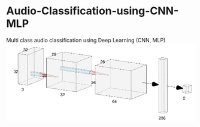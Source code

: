 # Audio-Classification-using-CNN-MLP
Multi class audio classification using Deep Learning (CNN, MLP)
![alt text](https://raw.githubusercontent.com/vishalshar/Audio-Classification-using-CNN-MLP/master/img/cnn_images.png)
